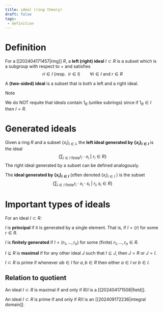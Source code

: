 ```yaml
---
title: ideal (ring theory)
draft: false
tags:
 - definition
---
```

# Definition
For a [[202404171457|ring]] $R$, a **left (right) ideal** $I \subset R$ is a subset which is a subgroup with respect to $+$ and satisfies 
$$
ri \in I \ (\text{resp. }\ ir \in I )\qquad \forall i \in I \text{ and } r \in R
$$

A **(two-sided) ideal** is a subset that is both a left and a right ideal.


> [!NOTE] 
> We do NOT requite that ideals contain $1_R$ (unlike subrings) since if $1_R \in I$ then $I = R$. 

# Generated ideals
Given a ring $R$ and a subset $\{x_i\}_{i \in I}$, the **left ideal generated by $\{x_i\}_{i \in I}$** is the ideal 
$$
\left\{\sum_{i \in I \ \text{finite}} r_i \cdot x_i \ | \ r_i \in R\right\}
$$
The right ideal generated by a subset can be defined analogously. 

The **ideal generated by $\{x_i\}_{i \in I}$** (often denoted $(x_i)_{i \in I}$ ) is the subset 
$$
\left\{\sum_{i \in I \ \text{finite}} r_i \cdot x_i \cdot s_i \ | \ r_i,s_i \in R\right\}
$$
# Important types of ideals
For an ideal $I \subset R$:

$I$ is **principal** if it is generated by a single element. 
That is, if $I = (r)$ for some $r \in R$. 

$I$ is **finitely generated** if $I = (r_1, \dots, r_n)$ for some (finite) $r_1, \dots, r_n \in R$. 

$I \subsetneq R$ is **maximal** if for any other ideal $J$ such that $I \subseteq J$, then $J = R$ or $J = I$. 

$I \subset R$ is prime if whenever $ab \in I$ for $a,b \in R$ then either $a \in I$ or $b \in I$. 

## Relation to quotient
An ideal $I \subset R$ is maximal if and only if $R\big/I$ is a [[202404171508|field]]. 

An ideal $I \subset R$ is prime if and only if $R\big/I$ is an [[202409172236|integral domain]].
